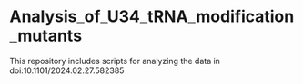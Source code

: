 # Analysis_of_U34_tRNA_modification_mutants


This repository includes scripts for analyzing the data in doi:10.1101/2024.02.27.582385



